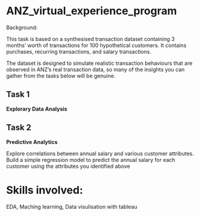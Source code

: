 # ANZ_virtual_experience_program
Background: 

This task is based on a synthesised transaction dataset containing 3 months’ worth of transactions for 100 hypothetical customers. It contains purchases, recurring transactions, and salary transactions.

The dataset is designed to simulate realistic transaction behaviours that are observed in ANZ’s real transaction data, so many of the insights you can gather from the tasks below will be genuine.

## Task 1
__Explorary Data Analysis__

## Task 2
__Predictive Analytics__

Explore correlations between annual salary and various customer attributes. Build a simple regression model to predict the annual salary for each customer using the attributes you identified above

# Skills involved:
EDA, Maching learning, Data visulisation with tableau
